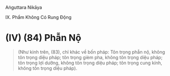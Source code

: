 Aṅguttara Nikāya

IX. Phẩm Không Có Rung Ðộng

# (IV) (84) Phẫn Nộ

> (Như kinh trên, (83), chỉ khác về bốn pháp: Tôn trọng phẫn nộ, không tôn trọng diệu pháp; tôn trọng gièm pha, không tôn trọng diệu pháp; tôn trọng lợi dưỡng, không tôn trọng diệu pháp; tôn trọng cung kính, không tôn trọng diệu pháp).

